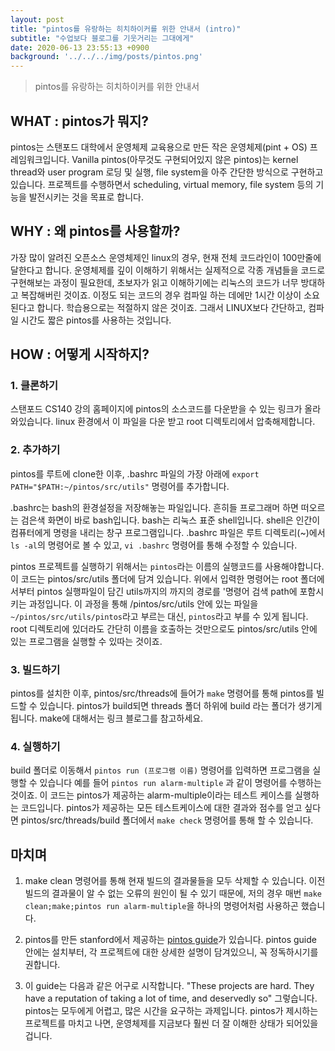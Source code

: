 ```yaml
---
layout: post
title: "pintos를 유랑하는 히치하이커를 위한 안내서 (intro)"
subtitle: "수업보다 블로그를 기웃거리는 그대에게"
date: 2020-06-13 23:55:13 +0900
background: '../../../img/posts/pintos.png'
---
```


> pintos를 유랑하는 히치하이커를 위한 안내서


## WHAT : pintos가 뭐지?
pintos는 스탠포드 대학에서 운영체제 교육용으로 만든 작은 운영체제(pint + OS) 프레임워크입니다. Vanilla pintos(아무것도 구현되어있지 않은 pintos)는 kernel thread와 user program 로딩 및 실행, file system을 아주 간단한 방식으로 구현하고 있습니다. 프로젝트를 수행하면서 scheduling, virtual memory, file system 등의 기능을 발전시키는 것을 목표로 합니다.

## WHY : 왜 pintos를 사용할까?
가장 많이 알려진 오픈소스 운영체제인 linux의 경우, 현재 전체 코드라인이 100만줄에 달한다고 합니다. 운영체제를 깊이 이해하기 위해서는 실제적으로 각종 개념들을 코드로 구현해보는 과정이 필요한데, 초보자가 읽고 이해하기에는 리눅스의 코드가 너무 방대하고 복잡해버린 것이죠. 이정도 되는 코드의 경우 컴파일 하는 데에만 1시간 이상이 소요된다고 합니다. 학습용으로는 적절하지 않은 것이죠. 그래서 LINUX보다 간단하고, 컴파일 시간도 짧은 pintos를 사용하는 것입니다.

## HOW : 어떻게 시작하지?
### 1. 클론하기
스탠포드 CS140 강의 홈페이지에 pintos의 소스코드를 다운받을 수 있는 링크가 올라와있습니다. linux 환경에서 이 파일을 다운 받고 root 디렉토리에서 압축해제합니다.

### 2. 추가하기
pintos를 루트에 clone한 이후, .bashrc 파일의 가장 아래에 `export PATH="$PATH:~/pintos/src/utils"` 명령어를 추가합니다. 

.bashrc는 bash의 환경설정을 저장해놓는 파일입니다. 흔히들 프로그래머 하면 떠오르는 검은색 화면이 바로 bash입니다. bash는 리눅스 표준 shell입니다. shell은 인간이 컴퓨터에게 명령을 내리는 창구 프로그램입니다. .bashrc 파일은 루트 디렉토리(~)에서 `ls -al`의 명령어로 볼 수 있고, `vi .bashrc` 명령어를 통해 수정할 수 있습니다.

pintos 프로젝트를 실행하기 위해서는 `pintos`라는 이름의 실행코드를 사용해야합니다. 이 코드는 pintos/src/utils 폴더에 담겨 있습니다. 위에서 입력한 명령어는 root 폴더에서부터 pintos 실행파일이 담긴 utils까지의 까지의 경로를 '명령어 검색 path에 포함시키는 과정입니다. 이 과정을 통해 /pintos/src/utils 안에 있는 파일을 `~/pintos/src/utils/pintos`라고 부르는 대신, `pintos`라고 부를 수 있게 됩니다. root 디렉토리에 있더라도 간단히 이름을 호출하는 것만으로도 pintos/src/utils 안에 있는 프로그램을 실행할 수 있따는 것이죠.

### 3. 빌드하기
pintos를 설치한 이후, pintos/src/threads에 들어가 `make` 명령어를 통해 pintos를 빌드할 수 있습니다. pintos가 build되면 threads 폴더 하위에 build 라는 폴더가 생기게 됩니다. make에 대해서는 링크 블로그를 참고하세요.

### 4. 실행하기
build 폴더로 이동해서 `pintos run (프로그램 이름)` 명령어를 입력하면 프로그램을 실행할 수 있습니다 예를 들어 `pintos run alarm-multiple` 과 같이 명령어를 수행하는 것이죠. 이 코드는 pintos가 제공하는 alarm-multiple이라는 테스트 케이스를 실행하는 코드입니다. pintos가 제공하는 모든 테스트케이스에 대한 결과와 점수를 얻고 싶다면 pintos/src/threads/build 폴더에서 `make check` 명령어를 통해 할 수 있습니다.

## 마치며

1. make clean 명령어를 통해 현재 빌드의 결과물들을 모두 삭제할 수 있습니다. 이전 빌드의 결과물이 알 수 없는 오류의 원인이 될 수 있기 때문에, 저의 경우 매번 `make clean;make;pintos run alarm-multiple`을 하나의 명령어처럼 사용하곤 했습니다.

2. pintos를 만든 stanford에서 제공하는 [pintos guide](https://web.stanford.edu/class/cs140/projects/pintos/pintos.pdf "pintos guide")가 있습니다. pintos guide 안에는 설치부터, 각 프로젝트에 대한 상세한 설명이 담겨있으니, 꼭 정독하시기를 권합니다.

3. 이 guide는 다음과 같은 어구로 시작합니다. "These projects are hard. They have a reputation of taking a lot of time, and deservedly so" 그렇습니다. pintos는 모두에게 어렵고, 많은 시간을 요구하는 과제입니다. pintos가 제시하는 프로젝트를 마치고 나면, 운영체제를 지금보다 훨씬 더 잘 이해한 상태가 되어있을 겁니다.